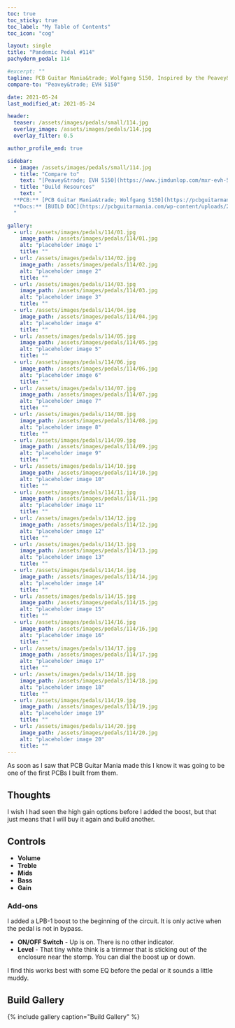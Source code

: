 ```yaml
---
toc: true
toc_sticky: true
toc_label: "My Table of Contents"
toc_icon: "cog"

layout: single
title: "Pandemic Pedal #114"
pachyderm_pedal: 114

#excerpt: ""
tagline: PCB Guitar Mania&trade; Wolfgang 5150, Inspired by the Peavey&trade; EVH 5150<br>"To hell with the rules. If it sounds right, then it is." - Edward Van Halen
compare-to: "Peavey&trade; EVH 5150"

date: 2021-05-24
last_modified_at: 2021-05-24

header:
  teaser: /assets/images/pedals/small/114.jpg
  overlay_image: /assets/images/pedals/114.jpg
  overlay_filter: 0.5

author_profile_end: true

sidebar:
  - image: /assets/images/pedals/small/114.jpg
  - title: "Compare to"
    text: "[Peavey&trade; EVH 5150](https://www.jimdunlop.com/mxr-evh-5150-overdrive/)"
  - title: "Build Resources"
    text: "
  **PCB:** [PCB Guitar Mania&trade; Wolfgang 5150](https://pcbguitarmania.com/product/wolfgang-5051/?ref=pachydermpedals)<br>
  **Docs:** [BUILD DOC](https://pcbguitarmania.com/wp-content/uploads/2019/04/Wolfgang-5051-Building-Docs.pdf?ref=pachydermpedals)
  "

gallery:
  - url: /assets/images/pedals/114/01.jpg
    image_path: /assets/images/pedals/114/01.jpg
    alt: "placeholder image 1"
    title: ""
  - url: /assets/images/pedals/114/02.jpg
    image_path: /assets/images/pedals/114/02.jpg
    alt: "placeholder image 2"
    title: ""
  - url: /assets/images/pedals/114/03.jpg
    image_path: /assets/images/pedals/114/03.jpg
    alt: "placeholder image 3"
    title: ""
  - url: /assets/images/pedals/114/04.jpg
    image_path: /assets/images/pedals/114/04.jpg
    alt: "placeholder image 4"
    title: ""
  - url: /assets/images/pedals/114/05.jpg
    image_path: /assets/images/pedals/114/05.jpg
    alt: "placeholder image 5"
    title: ""
  - url: /assets/images/pedals/114/06.jpg
    image_path: /assets/images/pedals/114/06.jpg
    alt: "placeholder image 6"
    title: ""
  - url: /assets/images/pedals/114/07.jpg
    image_path: /assets/images/pedals/114/07.jpg
    alt: "placeholder image 7"
    title: ""
  - url: /assets/images/pedals/114/08.jpg
    image_path: /assets/images/pedals/114/08.jpg
    alt: "placeholder image 8"
    title: ""
  - url: /assets/images/pedals/114/09.jpg
    image_path: /assets/images/pedals/114/09.jpg
    alt: "placeholder image 9"
    title: ""
  - url: /assets/images/pedals/114/10.jpg
    image_path: /assets/images/pedals/114/10.jpg
    alt: "placeholder image 10"
    title: ""
  - url: /assets/images/pedals/114/11.jpg
    image_path: /assets/images/pedals/114/11.jpg
    alt: "placeholder image 11"
    title: ""
  - url: /assets/images/pedals/114/12.jpg
    image_path: /assets/images/pedals/114/12.jpg
    alt: "placeholder image 12"
    title: ""
  - url: /assets/images/pedals/114/13.jpg
    image_path: /assets/images/pedals/114/13.jpg
    alt: "placeholder image 13"
    title: ""
  - url: /assets/images/pedals/114/14.jpg
    image_path: /assets/images/pedals/114/14.jpg
    alt: "placeholder image 14"
    title: ""
  - url: /assets/images/pedals/114/15.jpg
    image_path: /assets/images/pedals/114/15.jpg
    alt: "placeholder image 15"
    title: ""
  - url: /assets/images/pedals/114/16.jpg
    image_path: /assets/images/pedals/114/16.jpg
    alt: "placeholder image 16"
    title: ""
  - url: /assets/images/pedals/114/17.jpg
    image_path: /assets/images/pedals/114/17.jpg
    alt: "placeholder image 17"
    title: ""
  - url: /assets/images/pedals/114/18.jpg
    image_path: /assets/images/pedals/114/18.jpg
    alt: "placeholder image 18"
    title: ""
  - url: /assets/images/pedals/114/19.jpg
    image_path: /assets/images/pedals/114/19.jpg
    alt: "placeholder image 19"
    title: ""
  - url: /assets/images/pedals/114/20.jpg
    image_path: /assets/images/pedals/114/20.jpg
    alt: "placeholder image 20"
    title: ""
---
```


As soon as I saw that PCB Guitar Mania made this I know it was going to be one of the first PCBs I built from them.

## Thoughts

I wish I had seen the high gain options before I added the boost, but that just means that I will buy it again and build another.

## Controls

* **Volume**
* **Treble**
* **Mids**
* **Bass**
* **Gain**

### Add-ons

I added a LPB-1 boost to the beginning of the circuit. It is only active when the pedal is not in bypass.

* **ON/OFF Switch** - Up is on. There is no other indicator.
* **Level** - That tiny white think is a trimmer that is sticking out of the enclosure near the stomp. You can dial the boost up or down.

I find this works best with some EQ before the pedal or it sounds a little muddy.

## Build Gallery

{% include gallery caption="Build Gallery" %}